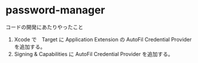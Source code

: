 # password-manager

コードの開発にあたりやったこと  

1. Xcode で　Target に Application Extension の AutoFil Credential Provider を追加する。
2. Signing & Capabilities に AutoFil Credential Provider を追加する。
